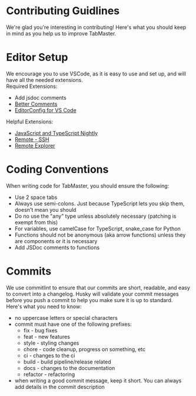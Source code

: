 # Contributing Guidlines

We're glad you're interesting in contributing! Here's what you should keep in mind as you help us to improve TabMaster.


# Editor Setup

We encourage you to use VSCode, as it is easy to use and set up, and will have all the needed extensions. <br/>
Required Extensions:
 - Add jsdoc comments
 - [Better Comments](https://marketplace.visualstudio.com/items?itemName=aaron-bond.better-comments)
 - [EditorConfig for VS Code](https://marketplace.visualstudio.com/items?itemName=EditorConfig.EditorConfig)

Helpful Extensions:
 - [JavaScript and TypeScript Nightly](https://marketplace.visualstudio.com/items?itemName=ms-vscode.vscode-typescript-next)
 - [Remote - SSH](https://marketplace.visualstudio.com/items?itemName=ms-vscode-remote.remote-ssh)
 - [Remote Explorer](https://marketplace.visualstudio.com/items?itemName=ms-vscode.remote-explorer)


# Coding Conventions

When writing code for TabMaster, you should ensure the following:
 - Use 2 space tabs
 - Always use semi-colons. Just because TypeScript lets you skip them, doesn't mean you should
 - Do no use the "any" type unless absolutely necessary (patching is exempt from this)
 - For variables, use camelCase for TypeScript, snake_case for Python
 - Functions should not be anonymous (aka arrow functions) unless they are components or it is necessary
 - Add JSDoc comments to functions


# Commits

We use commitlint to ensure that our commits are short, readable, and easy to convert into a changelog. Husky will validate your commit messages before you push a commit to help you make sure it is up to standard.<br/>
Here's what you need to know:
 - no uppercase letters or special characters
 - commit must have one of the following prefixes:
   - fix - bug fixes
   - feat - new features
   - style - styling changes
   - chore - code cleanup, progress on something, etc
   - ci - changes to the ci
   - build - build pipeline/release related
   - docs - changes to the documentation
   - refactor - refactoring
 - when writing a good commit message, keep it short. You can always add details in the commit description
